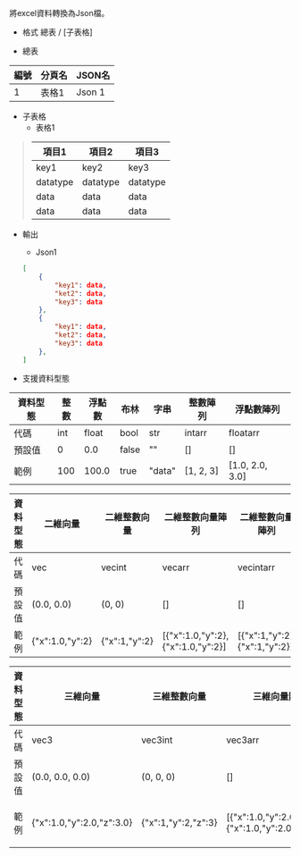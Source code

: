 將excel資料轉換為Json檔。
* 格式
總表 / [子表格]

* 總表

|  編號   | 分頁名  | JSON名 |
|  ----  | ----  |----|
| 1  | 表格1 | Json 1|

* 子表格
    * 表格1

> | 項目1    | 項目2     | 項目3    |
> | -------- | -------- | -------- |
> | key1     | key2     | key3     |
> | datatype | datatype | datatype |
> | data     | data     | data     |
> | data     | data     | data     |

* 輸出
    * Json1

    ```Json
    [
        {
            "key1": data,
            "ket2": data,
            "key3": data
        },
        {
            "key1": data,
            "ket2": data,
            "key3": data
        },
    ]
    ```
* 支援資料型態

| 資料型態 | 整數 | 浮點數 | 布林 | 字串 | 整數陣列 | 浮點數陣列 | 
| -------- | --------  | -------- | -------- | -------- | -------- | -------- | 
| 代碼    | int | float | bool  | str    | intarr    | floatarr       |
| 預設值  | 0   | 0.0   | false | ""     | []        | []             |
| 範例    | 100 | 100.0 | true  | "data" | [1, 2, 3] |[1.0, 2.0, 3.0] |

| 資料型態 |二維向量 | 二維整數向量 | 二維整數向量陣列 | 二維整數向量陣列 | 
| -------- | -------- | -------- | -------- | -------- |
| 代碼    |vec            |vecint     |vecarr |vecintarr|
| 預設值  |(0.0, 0.0)     |(0, 0)     |[]     |[]       |
| 範例    |{"x":1.0,"y":2}|{"x":1,"y":2}|[{"x":1.0,"y":2}, {"x":1.0,"y":2}]| [{"x":1,"y":2}, {"x":1,"y":2}]|

|資料型態|三維向量 | 三維整數向量 | 三維向量陣列 | 三維整數向量陣列 | 註解 |
 -------- | -------- | -------- | -------- | -------- |-------- |
 |代碼|vec3           |vec3int  |vec3arr|vec3intarr|Comment|
 | 預設值  |(0.0, 0.0, 0.0)|(0, 0, 0)|[]     |[]        | 123 |
 | 範例 |{"x":1.0,"y":2.0,"z":3.0}|{"x":1,"y":2,"z":3} |[{"x":1.0,"y":2.0,"z":3.0}, {"x":1.0,"y":2.0,"z":3.0}]|[{"x":1,"y":2,"z":3} , {"x":1,"y":2,"z":3} ]| 123 |